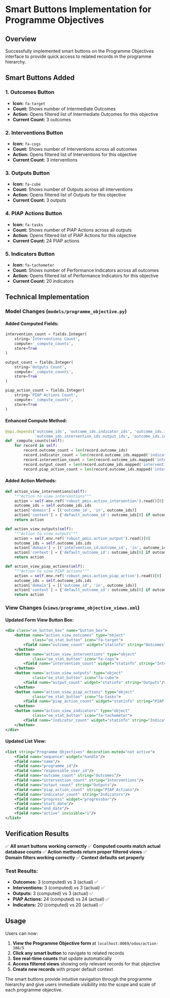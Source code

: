 # Smart Buttons Implementation for Programme Objectives

## Overview
Successfully implemented smart buttons on the Programme Objectives interface to provide quick access to related records in the programme hierarchy.

## Smart Buttons Added

### 1. **Outcomes Button** 
- **Icon:** `fa-target`
- **Count:** Shows number of Intermediate Outcomes
- **Action:** Opens filtered list of Intermediate Outcomes for this objective
- **Current Count:** 3 outcomes

### 2. **Interventions Button**
- **Icon:** `fa-cogs` 
- **Count:** Shows number of Interventions across all outcomes
- **Action:** Opens filtered list of Interventions for this objective
- **Current Count:** 3 interventions

### 3. **Outputs Button**
- **Icon:** `fa-cube`
- **Count:** Shows number of Outputs across all interventions
- **Action:** Opens filtered list of Outputs for this objective
- **Current Count:** 3 outputs

### 4. **PIAP Actions Button**
- **Icon:** `fa-tasks`
- **Count:** Shows number of PIAP Actions across all outputs
- **Action:** Opens filtered list of PIAP Actions for this objective
- **Current Count:** 24 PIAP actions

### 5. **Indicators Button**
- **Icon:** `fa-tachometer`
- **Count:** Shows number of Performance Indicators across all outcomes
- **Action:** Opens filtered list of Performance Indicators for this objective
- **Current Count:** 20 indicators

## Technical Implementation

### Model Changes (`models/programme_objective.py`)

#### Added Computed Fields:
```python
intervention_count = fields.Integer(
    string='Interventions Count',
    compute='_compute_counts',
    store=True
)

output_count = fields.Integer(
    string='Outputs Count', 
    compute='_compute_counts',
    store=True
)

piap_action_count = fields.Integer(
    string='PIAP Actions Count',
    compute='_compute_counts', 
    store=True
)
```

#### Enhanced Compute Method:
```python
@api.depends('outcome_ids', 'outcome_ids.indicator_ids', 'outcome_ids.intervention_ids',
             'outcome_ids.intervention_ids.output_ids', 'outcome_ids.intervention_ids.output_ids.piap_action_ids')
def _compute_counts(self):
    for record in self:
        record.outcome_count = len(record.outcome_ids)
        record.indicator_count = len(record.outcome_ids.mapped('indicator_ids'))
        record.intervention_count = len(record.outcome_ids.mapped('intervention_ids'))
        record.output_count = len(record.outcome_ids.mapped('intervention_ids.output_ids'))
        record.piap_action_count = len(record.outcome_ids.mapped('intervention_ids.output_ids.piap_action_ids'))
```

#### Added Action Methods:
```python
def action_view_interventions(self):
    """Action to view interventions"""
    action = self.env.ref('robust_pmis.action_intervention').read()[0]
    outcome_ids = self.outcome_ids.ids
    action['domain'] = [('outcome_id', 'in', outcome_ids)]
    action['context'] = {'default_outcome_id': outcome_ids[0] if outcome_ids else False}
    return action

def action_view_outputs(self):
    """Action to view outputs"""
    action = self.env.ref('robust_pmis.action_output').read()[0]
    outcome_ids = self.outcome_ids.ids
    action['domain'] = [('intervention_id.outcome_id', 'in', outcome_ids)]
    action['context'] = {'default_outcome_id': outcome_ids[0] if outcome_ids else False}
    return action

def action_view_piap_actions(self):
    """Action to view PIAP actions"""
    action = self.env.ref('robust_pmis.action_piap_action').read()[0]
    outcome_ids = self.outcome_ids.ids
    action['domain'] = [('outcome_id', 'in', outcome_ids)]
    action['context'] = {'default_outcome_id': outcome_ids[0] if outcome_ids else False}
    return action
```

### View Changes (`views/programme_objective_views.xml`)

#### Updated Form View Button Box:
```xml
<div class="oe_button_box" name="button_box">
    <button name="action_view_outcomes" type="object"
            class="oe_stat_button" icon="fa-target">
        <field name="outcome_count" widget="statinfo" string="Outcomes"/>
    </button>
    <button name="action_view_interventions" type="object"
            class="oe_stat_button" icon="fa-cogs">
        <field name="intervention_count" widget="statinfo" string="Interventions"/>
    </button>
    <button name="action_view_outputs" type="object"
            class="oe_stat_button" icon="fa-cube">
        <field name="output_count" widget="statinfo" string="Outputs"/>
    </button>
    <button name="action_view_piap_actions" type="object"
            class="oe_stat_button" icon="fa-tasks">
        <field name="piap_action_count" widget="statinfo" string="PIAP Actions"/>
    </button>
    <button name="action_view_indicators" type="object"
            class="oe_stat_button" icon="fa-tachometer">
        <field name="indicator_count" widget="statinfo" string="Indicators"/>
    </button>
</div>
```

#### Updated List View:
```xml
<list string="Programme Objectives" decoration-muted="not active">
    <field name="sequence" widget="handle"/>
    <field name="name"/>
    <field name="programme_id"/>
    <field name="responsible_user_id"/>
    <field name="outcome_count" string="Outcomes"/>
    <field name="intervention_count" string="Interventions"/>
    <field name="output_count" string="Outputs"/>
    <field name="piap_action_count" string="PIAP Actions"/>
    <field name="indicator_count" string="Indicators"/>
    <field name="progress" widget="progressbar"/>
    <field name="start_date"/>
    <field name="end_date"/>
    <field name="active" invisible="1"/>
</list>
```

## Verification Results

✅ **All smart buttons working correctly**
✅ **Computed counts match actual database counts**
✅ **Action methods return proper filtered views**
✅ **Domain filters working correctly**
✅ **Context defaults set properly**

### Test Results:
- **Outcomes:** 3 (computed) vs 3 (actual) ✅
- **Interventions:** 3 (computed) vs 3 (actual) ✅  
- **Outputs:** 3 (computed) vs 3 (actual) ✅
- **PIAP Actions:** 24 (computed) vs 24 (actual) ✅
- **Indicators:** 20 (computed) vs 20 (actual) ✅

## Usage

Users can now:
1. **View the Programme Objective form** at `localhost:8069/odoo/action-386/5`
2. **Click any smart button** to navigate to related records
3. **See real-time counts** that update automatically
4. **Access filtered views** showing only relevant records for that objective
5. **Create new records** with proper default context

The smart buttons provide intuitive navigation through the programme hierarchy and give users immediate visibility into the scope and scale of each programme objective.
